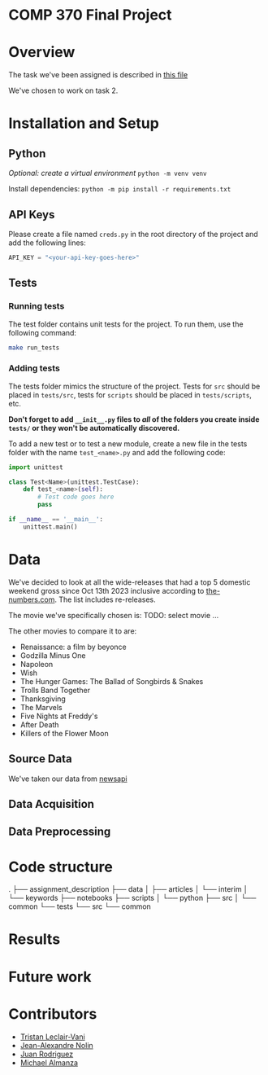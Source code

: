 # COMP 370 Final Project

# Overview

The task we've been assigned is described in [this file](./assignment_description/assignment.md)

We've chosen to work on task 2.

# Installation and Setup

## Python

*Optional: create a virtual environment*
`python -m venv venv`

Install dependencies:
`python -m pip install -r requirements.txt`

## API Keys

Please create a file named `creds.py` in the root directory of the project and add the following lines:

```Python
API_KEY = "<your-api-key-goes-here>"
```

## Tests

### Running tests

The test folder contains unit tests for the project. To run them, use the following command:
```bash
make run_tests
```

### Adding tests

The tests folder mimics the structure of the project.
Tests for `src` should be placed in `tests/src`, tests for `scripts` should be placed in `tests/scripts`, etc. 

**Don't forget to add `__init__.py` files to *all* of the folders you create inside `tests/` or they won't be automatically discovered.**

To add a new test or to test a new module, create a new file in the tests folder with the name `test_<name>.py` and add the following code:

```Python
import unittest

class Test<Name>(unittest.TestCase):
    def test_<name>(self):
        # Test code goes here
        pass

if __name__ == '__main__':
    unittest.main()
```

# Data

We've decided to look at all the wide-releases that had a top 5 domestic weekend gross since Oct 13th 2023 inclusive according to [the-numbers.com](the-numbers.com). The list includes re-releases.

The movie we've specifically chosen is:
TODO: select movie
...

The other movies to compare it to are:

- Renaissance: a film by beyonce
- Godzilla Minus One
- Napoleon
- Wish
- The Hunger Games: The Ballad of Songbirds & Snakes
- Trolls Band Together
- Thanksgiving
- The Marvels
- Five Nights at Freddy's
- After Death
- Killers of the Flower Moon


## Source Data

We've taken our data from [newsapi](https://newsapi.org/)

## Data Acquisition

## Data Preprocessing

# Code structure

.
├── assignment_description
├── data
│   ├── articles
│   └── interim
│       └── keywords
├── notebooks
├── scripts
│   └── python
├── src
│   └── common
└── tests
    └── src
        └── common

# Results

# Future work

# Contributors

- [Tristan Leclair-Vani](https://github.com/TristanLeclair)
- [Jean-Alexandre Nolin](https://github.com/JANolin)
- [Juan Rodriguez](https://github.com/JiRodriguez2411)
- [Michael Almanza](https://github.com/MichaelAlmanza)
